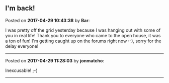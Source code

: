 ## I'm back!
Posted on **2017-04-29 10:43:38** by **Bar**:

I was pretty off the grid yesterday because I was hanging out with some of you in real life! Thank you to everyone who came to the open house, it was a ton of fun! I'm getting caught up on the forums right now :-), sorry for the delay everyone!

---

Posted on **2017-04-29 11:28:03** by **jonmatcho**:

Inexcusable!  ;-)

---

